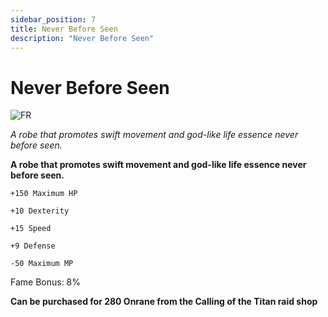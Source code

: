 ```yaml
---
sidebar_position: 7
title: Never Before Seen
description: "Never Before Seen"
---
```


# Never Before Seen

![FR](https://cdn.discordapp.com/attachments/1187552567295758487/1188608946815123476/Never_Before_Seen.png?ex=659b2558&is=6588b058&hm=2c910389137c3d9920fbb340da1789cd24483213fcd7dc35d2f294f2acb37404&)

<i>A robe that promotes swift movement and god-like life essence never before seen.</i>

**A robe that promotes swift movement and god-like life essence never before seen.**

    +150 Maximum HP
    
    +10 Dexterity
    
    +15 Speed
    
    +9 Defense
    
    -50 Maximum MP
    
Fame Bonus: 8%

**Can be purchased for 280 Onrane from the Calling of the Titan raid shop**
